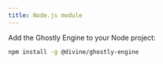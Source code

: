 ```yaml
---
title: Node.js module
---
```


Add the Ghostly Engine to your Node project:

```sh
npm install -g @divine/ghostly-engine
```
